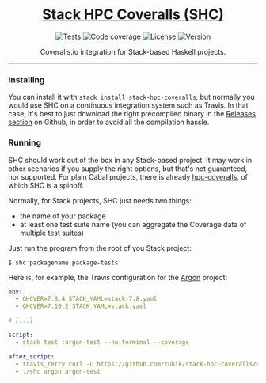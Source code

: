 <h1 align="center">
    <a href="https://github.com/rubik/stack-hpc-coverage">
        Stack HPC Coveralls (SHC)
    </a>
</h1>

<p align="center">
    <a href="https://travis-ci.org/rubik/stack-hpc-coveralls">
        <img alt="Tests"
             src="https://img.shields.io/travis/rubik/stack-hpc-coveralls.svg?style=flat-square">
    </a>
    <a href="https://coveralls.io/github/rubik/stack-hpc-coveralls">
        <img alt="Code coverage"
             src="https://img.shields.io/coveralls/rubik/stack-hpc-coveralls.svg?style=flat-square">
    </a>
    <a href="https://github.com/rubik/stack-hpc-coveralls/blob/master/LICENSE">
        <img alt="License"
             src="https://img.shields.io/badge/license-ISC-blue.svg?style=flat-square">
    </a>
    <a href="https://hackage.haskell.org/package/stack-hpc-coveralls">
        <img alt="Version"
             src="https://img.shields.io/hackage/v/stack-hpc-coveralls.svg?label=version&amp;style=flat-square">
    </a>
</p>

<p align="center">
    Coveralls.io integration for Stack-based Haskell projects.
</p>

<hr>

### Installing

You can install it with ``stack install stack-hpc-coveralls``, but normally you
would use SHC on a continuous integration system such as Travis. In that case,
it's best to just download the right precompiled binary in the [Releases
section](https://github.com/rubik/stack-hpc-coveralls/releases) on Github, in
order to avoid all the compilation hassle.

### Running

SHC should work out of the box in any Stack-based project. It may work in other
scenarios if you supply the right options, but that's not guaranteed, nor
supported. For plain Cabal projects, there is already
[hpc-coveralls](https://github.com/guillaume-nargeot/hpc-coveralls), of which
SHC is a spinoff.

Normally, for Stack projects, SHC just needs two things:

  - the name of your package
  - at least one test suite name (you can aggregate the Coverage data of
    multiple test suites)

Just run the program from the root of you Stack project:

    $ shc packagename package-tests

Here is, for example, the Travis configuration for the
[Argon](https://github.com/rubik/argon) project:

```yaml
env:
  - GHCVER=7.8.4 STACK_YAML=stack-7.8.yaml
  - GHCVER=7.10.2 STACK_YAML=stack.yaml

# [...]

script:
  - stack test :argon-test --no-terminal --coverage

after_script:
  - travis_retry curl -L https://github.com/rubik/stack-hpc-coveralls/releases/download/v0.0.3.0/shc-linux-x64-$GHCVER.tar.bz2 | tar -xj
  - ./shc argon argon-test
```
